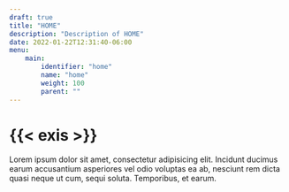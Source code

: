```yaml
---
draft: true
title: "HOME"
description: "Description of HOME"
date: 2022-01-22T12:31:40-06:00
menu:
    main:
        identifier: "home"
        name: "home"
        weight: 100 
        parent: ""
---
```


# {{< exis >}}

Lorem ipsum dolor sit amet, consectetur adipisicing elit. Incidunt ducimus earum accusantium asperiores vel odio voluptas ea ab, nesciunt rem dicta quasi neque ut cum, sequi soluta. Temporibus, et earum.